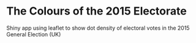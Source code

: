 # The Colours of the 2015 Electorate

Shiny app using leaflet to show dot density of electoral votes in the 2015 General Election (UK)
